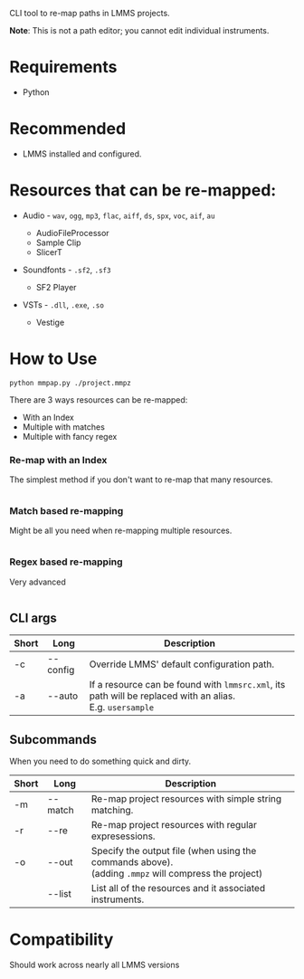 CLI tool to re-map paths in LMMS projects.

**Note**: This is not a path editor; you cannot edit individual instruments.

# Requirements
* Python

# Recommended
* LMMS installed and configured.


# Resources that can be re-mapped:
* Audio - ``wav``, ``ogg``, ``mp3``, ``flac``, ``aiff``, ``ds``, ``spx``, ``voc``, ``aif``, ``au``
    - AudioFileProcessor
    - Sample Clip
    - SlicerT

* Soundfonts - ``.sf2``, ``.sf3``
    - SF2  Player

* VSTs - ``.dll``, ``.exe``, ``.so``
    - Vestige

# How to Use
```shell
python mmpap.py ./project.mmpz
```

There are 3 ways resources can be re-mapped:
* With an Index
* Multiple with matches
* Multiple with fancy regex

### Re-map with an Index
The simplest method if you don't want to re-map that many resources.

```shell

```

### Match based re-mapping
Might be all you need when re-mapping multiple resources.
```shell

```

### Regex based re-mapping
Very advanced

```shell

```

## CLI args

| Short | Long | Description |
|-|-|-|
|-c| --config | Override LMMS' default configuration path. |
|-a| --auto | If a resource can be found with ``lmmsrc.xml``, its path will be replaced with an alias. <br> E.g. ``usersample``|

## Subcommands
When you need to do something quick and dirty.

| Short | Long | Description |
|-|-|-|
|-m| --match | Re-map project resources with simple string matching. |
|-r| --re | Re-map project resources with regular expresessions. |
|-o| --out | Specify the output file (when using the commands above). <br> (adding ``.mmpz`` will compress the project)|
||--list| List all of the resources and it associated instruments.|



# Compatibility
Should work across nearly all LMMS versions
